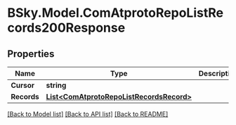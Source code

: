 # BSky.Model.ComAtprotoRepoListRecords200Response

## Properties

Name | Type | Description | Notes
------------ | ------------- | ------------- | -------------
**Cursor** | **string** |  | [optional] 
**Records** | [**List&lt;ComAtprotoRepoListRecordsRecord&gt;**](ComAtprotoRepoListRecordsRecord.md) |  | 

[[Back to Model list]](../README.md#documentation-for-models) [[Back to API list]](../README.md#documentation-for-api-endpoints) [[Back to README]](../README.md)

